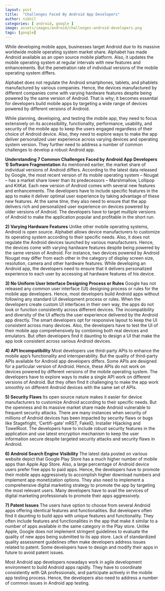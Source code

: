 ```yaml
---
layout: post
title:  "Challenges Faced By Android App Developers"
author: nikhil
categories: [ android, google ]
image: assets/images/android/challenges-android-developers.png
tags: [google]
---
```


While developing mobile apps, businesses target Android due to its massive worldwide mobile operating system market share. Alphabet has made Android available as an open source mobile platform. Also, it updates the mobile operating system at regular intervals with new features and enhancements. But the penetration rate of individual versions of the mobile operating system differs.

Alphabet does not regulate the Android smartphones, tablets, and phablets manufactured by various companies. Hence, the devices manufactured by different companies come with varying hardware features despite being powered by the same version of Android. That is why; it becomes essential for developers build mobile apps by targeting a wide range of devices powered by different versions of Android.

While planning, developing, and testing the mobile app, they need to focus extensively on its accessibility, functionality, performance, usability, and security of the mobile app to keep the users engaged regardless of their choice of Android device. Also, they need to explore ways to make the app deliver personalized user experience across varying devices and operating system version. They further need to address a number of common challenges to develop a robust Android app.

**Understanding 7 Common Challenges Faced by Android App Developers**
**1) Software Fragmentation**
As mentioned earlier, the market share of individual versions of Android differs. According to the latest data released by Google, the most recent version of its mobile operating system – Nougat – has a market share lower than its predecessors – Marshmallow, Lollipop and KitKat. Each new version of Android comes with several new features and enhancements. The developers have to include specific features in the app to make it deliver optimal user experience by taking advantage of these new features. At the same time, they also need to ensure that the app delivers rich and personalized user experience on devices powered by older versions of Android. The developers have to target multiple versions of Android to make the application popular and profitable in the short run.

**2) Varying Hardware Features**
Unlike other mobile operating systems, Android is open source. Alphabet allows device manufacturers to customize its operating system according to their specific needs. Also, it does not regulate the Android devices launched by various manufacturers. Hence, the devices come with varying hardware features despite being powered by the same version of Android. For instance, two devices powered by Android Nougat may differ from each other in the category of display screen size, resolution, camera and other hardware features. While developing an Android app, the developers need to ensure that it delivers personalized experience to each user by accessing all hardware features of his device.

**3) No Uniform User Interface Designing Process or Rules**
Google has not released any common user interface (UI) designing process or rules for the mobile app developers. Hence, most developers build Android apps without following any standard UI development process or rules. When the developers create custom UI interfaces in their own way, the apps do not look or function consistently across different devices. The incompatibility and diversity of the UI affects the user experience delivered by the Android app directly. The smart developers opt for responsive layout to keep the UI consistent across many devices. Also, the developers have to test the UI of their mobile app comprehensively by combining both real devices and emulators. But often developers find it daunting to design a UI that make the app look consistent across various Android devices.

**4) API Incompatibility**
Most developers use third-party APIs to enhance the mobile app’s functionality and interoperability. But the quality of third-party APIs available for Android app developers differs. Some APIs are designed for a particular version of Android. Hence, these APIs do not work on devices powered by different versions of the mobile operating system. The developers have to explore ways to make a single API work on different versions of Android. But they often find it challenging to make the app work smoothly on different Android devices with the same set of APIs.

**5) Security Flaws**
Its open source nature makes it easier for device manufacturers to customize Android according to their specific needs. But the openness and its massive market share made Android vulnerable to frequent security attacks. There are many instances when security of millions of Android devices has been impacted by security flaws or bugs like Stagefright, ‘Certifi-gate’ mRST, FakeID, Installer Hijacking and TowelRoot. The developers have to include robust security features in the application and use latest encryption mechanism to keep the user information secure despite targeted security attacks and security flaws in Android.

**6) Android Search Engine Visibility**
The latest data posted on various website depict that Google Play Store has a much higher number of mobile apps than Apple App Store. Also, a large percentage of Android device users prefer free apps to paid apps. Hence, the developers have to promote their mobile apps aggressively to accomplish higher download numbers and implement app monetization options. They also need to implement a comprehensive digital marketing strategy to promote the app by targeting the most relevant users. Many developers have to avail the services of digital marketing professionals to promote their apps aggressively.

**7) Patent Issues**
The users have option to choose from several Android apps offering identical features and functionalities. But developers often find it daunting to build apps with unique features and functionality. They often include features and functionalities in the app that make it similar to a number of apps available in the same category in the Play store. Unlike Apple, Google does not implement stringent guidelines to evaluate the quality of new apps being submitted to its app store. Lack of standardized quality assessment guidelines often make developers address issues related to patent. Some developers have to design and modify their apps in future to avoid patent issues.

Most Android app developers nowadays work in agile development environment to build Android apps rapidly. They have to coordinate consistently with QA professionals, and participate actively in the mobile app testing process. Hence, the developers also need to address a number of common issues in Android app testing.
